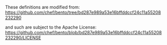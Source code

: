 These definitions are modified from: https://github.com/chef/bento/tree/bd287e989a53e16bffddccf24c11a55208232290

and such are subject to the Apache License: https://github.com/chef/bento/blob/bd287e989a53e16bffddccf24c11a55208232290/LICENSE
